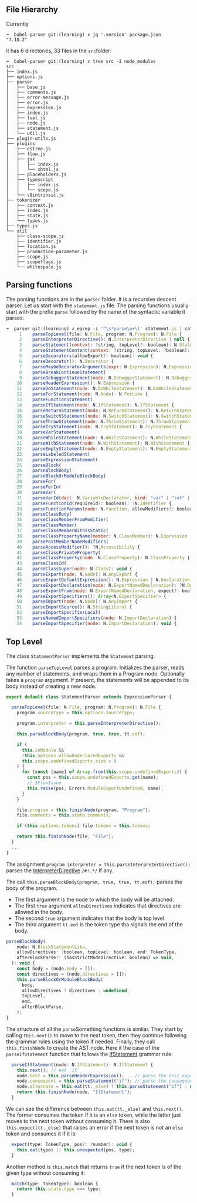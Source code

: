 ## File Hierarchy

Currently 

```shell
➜  babel-parser git:(learning) ✗ jq '.version' package.json 
"7.10.2"
```
it has 6 directories, 33 files in the `src`folder:
```
➜  babel-parser git:(learning) ✗ tree src -I node_modules     
src
├── index.js
├── options.js
├── parser
│   ├── base.js
│   ├── comments.js
│   ├── error-message.js
│   ├── error.js
│   ├── expression.js
│   ├── index.js
│   ├── lval.js
│   ├── node.js
│   ├── statement.js
│   └── util.js
├── plugin-utils.js
├── plugins
│   ├── estree.js
│   ├── flow.js
│   ├── jsx
│   │   ├── index.js
│   │   └── xhtml.js
│   ├── placeholders.js
│   ├── typescript
│   │   ├── index.js
│   │   └── scope.js
│   └── v8intrinsic.js
├── tokenizer
│   ├── context.js
│   ├── index.js
│   ├── state.js
│   └── types.js
├── types.js
└── util
    ├── class-scope.js
    ├── identifier.js
    ├── location.js
    ├── production-parameter.js
    ├── scope.js
    ├── scopeflags.js
    └── whitespace.js
```

## Parsing functions

The parsing functions are in the `parser` folder. It is a recursive descent parser. Let us start with the `statememt.js` file. 
The parsing functions usually start with the prefix `parse` followed by the name of the syntactic variable it parses:

```javascript
➜  parser git:(learning) ✗ egrep -i '^\s*parse\w+\(' statement.js | cat -n
     1    parseTopLevel(file: N.File, program: N.Program): N.File {
     2    parseInterpreterDirective(): N.InterpreterDirective | null {
     3    parseStatement(context: ?string, topLevel?: boolean): N.Statement {
     4    parseStatementContent(context: ?string, topLevel: ?boolean): N.Statement {
     5    parseDecorators(allowExport?: boolean): void {
     6    parseDecorator(): N.Decorator {
     7    parseMaybeDecoratorArguments(expr: N.Expression): N.Expression {
     8    parseBreakContinueStatement(
     9    parseDebuggerStatement(node: N.DebuggerStatement): N.DebuggerStatement {
    10    parseHeaderExpression(): N.Expression {
    11    parseDoStatement(node: N.DoWhileStatement): N.DoWhileStatement {
    12    parseForStatement(node: N.Node): N.ForLike {
    13    parseFunctionStatement(
    14    parseIfStatement(node: N.IfStatement): N.IfStatement {
    15    parseReturnStatement(node: N.ReturnStatement): N.ReturnStatement {
    16    parseSwitchStatement(node: N.SwitchStatement): N.SwitchStatement {
    17    parseThrowStatement(node: N.ThrowStatement): N.ThrowStatement {
    18    parseTryStatement(node: N.TryStatement): N.TryStatement {
    19    parseVarStatement(
    20    parseWhileStatement(node: N.WhileStatement): N.WhileStatement {
    21    parseWithStatement(node: N.WithStatement): N.WithStatement {
    22    parseEmptyStatement(node: N.EmptyStatement): N.EmptyStatement {
    23    parseLabeledStatement(
    24    parseExpressionStatement(
    25    parseBlock(
    26    parseBlockBody(
    27    parseBlockOrModuleBlockBody(
    28    parseFor(
    29    parseForIn(
    30    parseVar(
    31    parseVarId(decl: N.VariableDeclarator, kind: "var" | "let" | "const"): void {
    32    parseFunctionId(requireId?: boolean): ?N.Identifier {
    33    parseFunctionParams(node: N.Function, allowModifiers?: boolean): void {
    34    parseClassBody(
    35    parseClassMemberFromModifier(
    36    parseClassMember(
    37    parseClassMemberWithIsStatic(
    38    parseClassPropertyName(member: N.ClassMember): N.Expression | N.Identifier {
    39    parsePostMemberNameModifiers(
    40    parseAccessModifier(): ?N.Accessibility {
    41    parseClassPrivateProperty(
    42    parseClassProperty(node: N.ClassProperty): N.ClassProperty {
    43    parseClassId(
    44    parseClassSuper(node: N.Class): void {
    45    parseExport(node: N.Node): N.AnyExport {
    46    parseExportDefaultExpression(): N.Expression | N.Declaration {
    47    parseExportDeclaration(node: N.ExportNamedDeclaration): ?N.Declaration {
    48    parseExportFrom(node: N.ExportNamedDeclaration, expect?: boolean): void {
    49    parseExportSpecifiers(): Array<N.ExportSpecifier> {
    50    parseImport(node: N.Node): N.AnyImport {
    51    parseImportSource(): N.StringLiteral {
    52    parseImportSpecifierLocal(
    53    parseNamedImportSpecifiers(node: N.ImportDeclaration) {
    54    parseImportSpecifier(node: N.ImportDeclaration): void {
```

## Top Level 

 The class `StatementParser` implements the `Statement` parsing.

The function `parseTopLevel` parses a program. Initializes the parser, reads any number of
statements, and wraps them in a Program node.  Optionally takes a
`program` argument.  If present, the statements will be appended
to its body instead of creating a new node.

```ts
export default class StatementParser extends ExpressionParser {

  parseTopLevel(file: N.File, program: N.Program): N.File {
    program.sourceType = this.options.sourceType;

    program.interpreter = this.parseInterpreterDirective();

    this.parseBlockBody(program, true, true, tt.eof);

    if (
      this.inModule &&
      !this.options.allowUndeclaredExports &&
      this.scope.undefinedExports.size > 0
    ) {
      for (const [name] of Array.from(this.scope.undefinedExports)) {
        const pos = this.scope.undefinedExports.get(name);
        // $FlowIssue
        this.raise(pos, Errors.ModuleExportUndefined, name);
      }
    }

    file.program = this.finishNode(program, "Program");
    file.comments = this.state.comments;

    if (this.options.tokens) file.tokens = this.tokens;

    return this.finishNode(file, "File");
  }
  ...
}
```
The assignment `program.interpreter = this.parseInterpreterDirective();` parses the 
[InterpreterDirective](https://tc39.es/ecma262/#sec-ecmascript-language-directives-and-prologues) `/#!.*/` if any.

The call `this.parseBlockBody(program, true, true, tt.eof);` parses the body of the program. 
- The first argument is the node to which the body will be attached.
- The first `true` argument `allowDirectives` indicates that directives are allowed in the body. 
- The second `true` argument indicates that the body is top level. 
- The third argument `tt.eof` is the token type tha signals the end of the body.

```js
parseBlockBody(
    node: N.BlockStatementLike,
    allowDirectives: ?boolean, topLevel: boolean, end: TokenType,
    afterBlockParse?: (hasStrictModeDirective: boolean) => void,
  ): void {
    const body = (node.body = []);
    const directives = (node.directives = []);
    this.parseBlockOrModuleBlockBody(
      body,
      allowDirectives ? directives : undefined,
      topLevel,
      end,
      afterBlockParse,
    );
}
```

The structure of all the `parse`Something functions is similar. They start by calling `this.next()` to move to the next token, then they
continue following the grammar rules using the token if needed. Finally, they call `this.finishNode` to create the AST node.
Here it the case of the `parseIfStatement` function that follows the [IfStatement](https://tc39.es/ecma262/#sec-if-statement-static-semantics-early-errors) grammar rule:

```js
  parseIfStatement(node: N.IfStatement): N.IfStatement {
    this.next(); // eat `if`
    node.test = this.parseHeaderExpression();    // parse the test expression
    node.consequent = this.parseStatement("if"); // parse the consequent statement
    node.alternate = this.eat(tt._else) ? this.parseStatement("if") : null; // eat `else` and parse the alternate statement if any
    return this.finishNode(node, "IfStatement");
  }
```

We can see the difference between `this.eat(tt._else)` and `this.next()`. The former consumes the token if it is an `else` token, while the latter just moves to the next token without consuming it. There is also `this.expect(tt._else)` that raises an error if the next token is not an `else` token and consumes it if it is:

```js
  expect(type: TokenType, pos?: ?number): void {
    this.eat(type) || this.unexpected(pos, type);
  }
  ```
Another method is `this.match` that returns `true` if the next token is of the given type without consuming it:

```js
  match(type: TokenType): boolean {
    return this.state.type === type;
  }
```

